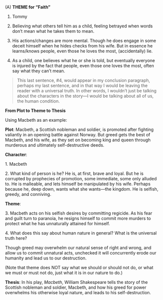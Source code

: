 (A) **THEME for “Faith”**

<!-- -->

1.  Tommy

2.  Believing what others tell him as a child, feeling betrayed when
    words don’t mean what he takes them to mean.

3.  His actions/changes are more mental. Though he does engage in some
    deceit himself when he hides checks from his wife. But in essence he
    learns/knows people, even those he loves the most, (accidentally)
    lie.

4.  As a child, one believes what he or she is told, but eventually
    everyone is injured by the fact that people, even those one loves
    the most, often say what they can’t mean.

> This last sentence, \#4, would appear in my conclusion paragraph,
> perhaps my last sentence, and in that way I would be leaving the
> reader with a universal truth. In other words, I wouldn’t just be
> talking about the characters in the story—I would be talking about all
> of us, the human condition.

**From Plot to Theme to Thesis**

Using Macbeth as an example:

**Plot**: Macbeth, a Scottish nobleman and soldier, is promoted after
fighting valiantly in an opening battle against Norway. But greed gets
the best of Macbeth, and his wife, as they set on becoming king and
queen through murderous and ultimately self-destructive deeds.

**Character**:

1\. Macbeth

2\. What kind of person is he? He is, at first, brave and loyal. But he
is corrupted by prophecies of promotion, some immediate, some only
alluded to. He is malleable, and lets himself be manipulated by his
wife. Perhaps because he, deep down, wants what she wants—the kingdom.
He is selfish, greedy, and conniving.

**Theme**:

3\. Macbeth acts on his selfish desires by committing regicide. As his
fear and guilt turn to paranoia, he resigns himself to commit more
murders to protect what he has unnaturally attained for himself.

4\. What does this say about human nature in general? What is the
universal truth here?

Though greed may overwhelm our natural sense of right and wrong, and
allow us to commit unnatural acts, unchecked it will concurrently erode
our humanity and lead us to our destruction.

(Note that theme does NOT say what we should or should not do, or what
we must or must not do, just what it is in our nature to do.)

**Thesis**: In his play, *Macbeth*, William Shakespeare tells the story
of the Scottish nobleman and soldier, Macbeth, and how his greed for
power overwhelms his otherwise loyal nature, and leads to his
self-destruction.
